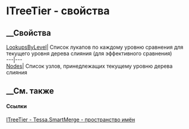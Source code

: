 # ITreeTier<TMergeObject> \- свойства
##  __Свойства
[LookupsByLevel](P_Tessa_SmartMerge_ITreeTier_1_LookupsByLevel.htm)|  Список
лукапов по каждому уровню сравнения для текущего уровня дерева слияния (для
эффективного сравнения)  
---|---  
[Nodes](P_Tessa_SmartMerge_ITreeTier_1_Nodes.htm)|  Список узлов,
принедлежащих текущему уровню дерева слияния  
## __См. также
#### Ссылки
[ITreeTier<TMergeObject> \- ](T_Tessa_SmartMerge_ITreeTier_1.htm)
[Tessa.SmartMerge - пространство имён](N_Tessa_SmartMerge.htm)
